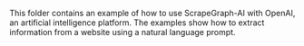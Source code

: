 This folder contains an example of how to use ScrapeGraph-AI with OpenAI, an artificial intelligence platform. The examples show how to extract information from a website using a natural language prompt.